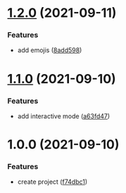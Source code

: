 # [1.2.0](https://github.com/DerYeger/wsl-backup/compare/v1.1.0...v1.2.0) (2021-09-11)


### Features

* add emojis ([8add598](https://github.com/DerYeger/wsl-backup/commit/8add598889b4ac8fad6aa9a74cfcbd37174246ed))

# [1.1.0](https://github.com/DerYeger/wsl-backup/compare/v1.0.0...v1.1.0) (2021-09-10)


### Features

* add interactive mode ([a63fd47](https://github.com/DerYeger/wsl-backup/commit/a63fd47bbd9a951d756b60c3bf082035020f5129))

# 1.0.0 (2021-09-10)


### Features

* create project ([f74dbc1](https://github.com/DerYeger/wsl-backup/commit/f74dbc1fa622f5b5d2244538a7495cc7c4d04d79))
